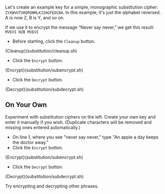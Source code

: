Let's create an example key for a simple, monographic substitution cipher: `ZYXWVUTSRQPONMLKJIHGFEDCBA`. In this example, it's just the alphabet reversed. A is now Z, B is Y, and so on.

If we use it to encrypt the message “Never say never,” we get this result:
`MVEVI HZB MVEVI` 

- Before starting, click the `Cleanup` button.

{Cleanup}(substitution/cleanup.sh)

- Click the `Encrypt` button.

{Encrypt}(substitution/subencrypt.sh)

- Click the `Decrypt` button.

{Decrypt}(substitution/subdecrypt.sh)

## On Your Own
Experiment with substitution ciphers on the left. Create your own key and enter it manually if you wish. (Duplicate characters will be removed and missing ones entered automatically.)

- On line 1, where you see "never say never," type "An apple a day keeps the doctor away."
- Click the `Encrypt` button.

{Encrypt}(substitution/subencrypt.sh)

- Click the `Decrypt` button.

{Decrypt}(substitution/subdecrypt.sh)

Try encrypting and decrypting other phrases.
